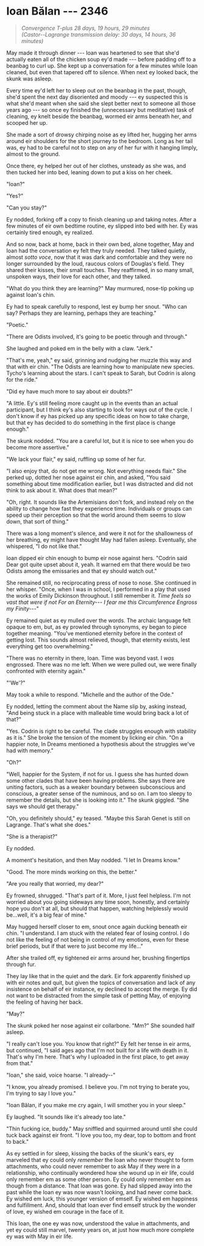 # Ioan Bălan --- 2346

> *Convergence T-plus 28 days, 19 hours, 29 minutes*  
> *(Castor--Lagrange transmission delay: 30 days, 14 hours, 36 minutes)*

May made it through dinner --- Ioan was heartened to see that she'd actually eaten all of the chicken soup ey'd made --- before padding off to a beanbag to curl up. She kept up a  conversation for a few minutes while Ioan cleaned, but even that tapered off to silence. When next ey looked back, the skunk was asleep.

Every time ey'd left her to sleep out on the beanbag in the past, though, she'd spent the next day disoriented and moody --- ey suspected this is what she'd meant when she said she slept better next to someone all those years ago --- so once ey finished the (unnecessary but meditative) task of cleaning, ey knelt beside the beanbag, wormed eir arms beneath her, and scooped her up.

She made a sort of drowsy chirping noise as ey lifted her, hugging her arms around eir shoulders for the short journey to the bedroom. Long as her tail was, ey had to be careful not to step on any of her fur with it hanging limply, almost to the ground.

Once there, ey helped her out of her clothes, unsteady as she was, and then tucked her into bed, leaning down to put a kiss on her cheek.

"Ioan?"

"Yes?"

"Can you stay?"

Ey nodded, forking off a copy to finish cleaning up and taking notes. After a few minutes of eir own bedtime routine, ey slipped into bed with her. Ey was certainly tired enough, ey realized.

And so now, back at home, back in their own bed, alone together, May and Ioan had the conversation ey felt they truly needed. They talked quietly, almost *sotto voce*, now that it was dark and comfortable and they were no longer surrounded by the loud, raucous colors of Douglas's field. They shared their kisses, their small touches. They reaffirmed, in so many small, unspoken ways, their love for each other, and they talked.

"What do you think they are learning?" May murmured, nose-tip poking up against Ioan's chin.

Ey had to speak carefully to respond, lest ey bump her snout. "Who can say? Perhaps they are learning, perhaps they are teaching."

"Poetic."

"There are Odists involved, it's going to be poetic through and through."

She laughed and poked em in the belly with a claw. "Jerk."

"That's me, yeah," ey said, grinning and nudging her muzzle this way and that with eir chin. "The Odists are learning how to manipulate new species. Tycho's learning about the stars. I can't speak to Sarah, but Codrin is along for the ride."

"Did ey have much more to say about eir doubts?"

"A little. Ey's still feeling more caught up in the events than an actual participant, but I think ey's also starting to look for ways out of the cycle. I don't know if ey has picked up any specific ideas on how to take charge, but that ey has decided to do something in the first place is change enough."

The skunk nodded. "You are a careful lot, but it is nice to see when you do become more assertive."

"We lack your flair," ey said, ruffling up some of her fur.

"I also enjoy that, do not get me wrong. Not everything needs flair." She perked up, dotted her nose against eir chin, and asked, "You said something about time modification earlier, but I was distracted and did not think to ask about it. What does that mean?"

"Oh, right. It sounds like the Artemisians don't fork, and instead rely on the ability to change how fast they experience time. Individuals or groups can speed up their perception so that the world around them seems to slow down, that sort of thing."

There was a long moment's silence, and were it not for the shallowness of her breathing, ey might have thought May had fallen asleep. Eventually, she whispered, "I do not like that."

Ioan dipped eir chin enough to bump eir nose against hers. "Codrin said Dear got quite upset about it, yeah. It warned em that there would be two Odists among the emissaries and that ey should watch out."

She remained still, no reciprocating press of nose to nose. She continued in her whisper. "Once, when I was in school, I performed in a play that used the works of Emily Dickinson throughout. I still remember it. *Time feels so vast that were if not For an Eternity--- I fear me this Circumference Engross my Finity---*"

Ey remained quiet as ey mulled over the words. The archaic language felt opaque to em, but, as ey prowled through synonyms, ey began to piece together meaning. "You've mentioned eternity before in the context of getting lost. This sounds almost relieved, though, that eternity exists, lest everything get too overwhelming."

"There was no eternity in there, Ioan. Time was beyond vast. I *was* engrossed. There was no me left. When we were pulled out, we were finally confronted with eternity again."

"'We'?"

May took a while to respond. "Michelle and the author of the Ode."

Ey nodded, letting the comment about the Name slip by, asking instead, "And being stuck in a place with malleable time would bring back a lot of that?"

"Yes. Codrin is right to be careful. The clade struggles enough with stability as it is." She broke the tension of the moment by licking eir chin. "On a happier note, In Dreams mentioned a hypothesis about the struggles we've had with memory."

"Oh?"

"Well, happier for the System, if not for us. I guess she has hunted down some other clades that have been having problems. She says there are uniting factors, such as a weaker boundary between subconscious and conscious, a greater sense of the numinous, and so on. I am too sleepy to remember the details, but she is looking into it." The skunk giggled. "She says we should get therapy."

"Oh, you definitely should," ey teased. "Maybe this Sarah Genet is still on Lagrange. That's what she does."

"She is a therapist?"

Ey nodded.

A moment's hesitation, and then May nodded. "I let In Dreams know."

"Good. The more minds working on this, the better."

"Are you really that worried, my dear?"

Ey frowned, shrugged. "That's part of it. More, I just feel helpless. I'm not worried about you going sideways any time soon, honestly, and certainly hope you don't at all, but should that happen, watching helplessly would be...well, it's a big fear of mine."

May hugged herself closer to em, snout once again ducking beneath eir chin. "I understand. I am stuck with the related fear of losing control. I do not like the feeling of not being in control of my emotions, even for these brief periods, but if that were to just become my life..."

After she trailed off, ey tightened eir arms around her, brushing fingertips through fur.

They lay like that in the quiet and the dark. Eir fork apparently finished up with eir notes and quit, but given the topics of conversation and lack of any insistence on behalf of eir instance, ey declined to accept the merge. Ey did not want to be distracted from the simple task of petting May, of enjoying the feeling of having her back.

"May?"

The skunk poked her nose against eir collarbone. "Mm?" She sounded half asleep.

"I really can't lose you. You know that right?" Ey felt her tense in eir arms, but continued, "I said ages ago that I'm not built for a life with death in it. That's why I'm here. That's why I uploaded in the first place, to get away from that."

"Ioan," she said, voice hoarse. "I already--"

"I know, you already promised. I believe you. I'm not trying to berate you, I'm trying to say I love you."

"Ioan Bălan, if you make me cry again, I will smother you in your sleep."

Ey laughed. "It sounds like it's already too late."

"Thin fucking ice, buddy." May sniffled and squirmed around until she could tuck back against eir front. "I love you too, my dear, top to bottom and front to back."

As ey settled in for sleep, kissing the backs of the skunk's ears, ey marveled that ey could only *remember* the Ioan who never thought to form attachments, who could never remember to ask May if they were in a relationship, who continually wondered how she wound up in eir life, could only remember em as some other person. Ey could only remember em as though from a distance. That Ioan was gone. Ey had slipped away into the past while the Ioan ey was now wasn't looking, and had never come back. Ey wished em luck, this younger version of emself. Ey wished em happiness and fulfillment. And, should that Ioan ever find emself struck by the wonder of love, ey wished em courage in the face of it.

This Ioan, the one ey was now, understood the value in attachments, and yet ey could still marvel, twenty years on, at just how much more complete ey was with May in eir life.

